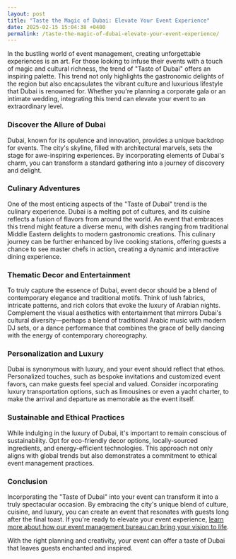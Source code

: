 ```yaml
---
layout: post
title: "Taste the Magic of Dubai: Elevate Your Event Experience"
date: 2025-02-15 15:04:38 +0400
permalink: /taste-the-magic-of-dubai-elevate-your-event-experience/
---
```



In the bustling world of event management, creating unforgettable experiences is an art. For those looking to infuse their events with a touch of magic and cultural richness, the trend of "Taste of Dubai" offers an inspiring palette. This trend not only highlights the gastronomic delights of the region but also encapsulates the vibrant culture and luxurious lifestyle that Dubai is renowned for. Whether you're planning a corporate gala or an intimate wedding, integrating this trend can elevate your event to an extraordinary level.

### Discover the Allure of Dubai

Dubai, known for its opulence and innovation, provides a unique backdrop for events. The city's skyline, filled with architectural marvels, sets the stage for awe-inspiring experiences. By incorporating elements of Dubai's charm, you can transform a standard gathering into a journey of discovery and delight.

### Culinary Adventures

One of the most enticing aspects of the "Taste of Dubai" trend is the culinary experience. Dubai is a melting pot of cultures, and its cuisine reflects a fusion of flavors from around the world. An event that embraces this trend might feature a diverse menu, with dishes ranging from traditional Middle Eastern delights to modern gastronomic creations. This culinary journey can be further enhanced by live cooking stations, offering guests a chance to see master chefs in action, creating a dynamic and interactive dining experience.

### Thematic Decor and Entertainment

To truly capture the essence of Dubai, event decor should be a blend of contemporary elegance and traditional motifs. Think of lush fabrics, intricate patterns, and rich colors that evoke the luxury of Arabian nights. Complement the visual aesthetics with entertainment that mirrors Dubai's cultural diversity—perhaps a blend of traditional Arabic music with modern DJ sets, or a dance performance that combines the grace of belly dancing with the energy of contemporary choreography.

### Personalization and Luxury

Dubai is synonymous with luxury, and your event should reflect that ethos. Personalized touches, such as bespoke invitations and customized event favors, can make guests feel special and valued. Consider incorporating luxury transportation options, such as limousines or even a yacht charter, to make the arrival and departure as memorable as the event itself.

### Sustainable and Ethical Practices

While indulging in the luxury of Dubai, it's important to remain conscious of sustainability. Opt for eco-friendly decor options, locally-sourced ingredients, and energy-efficient technologies. This approach not only aligns with global trends but also demonstrates a commitment to ethical event management practices.

### Conclusion

Incorporating the "Taste of Dubai" into your event can transform it into a truly spectacular occasion. By embracing the city's unique blend of culture, cuisine, and luxury, you can create an event that resonates with guests long after the final toast. If you're ready to elevate your event experience, [learn more about how our event management bureau can bring your vision to life](https://geventm.com/).

With the right planning and creativity, your event can offer a taste of Dubai that leaves guests enchanted and inspired.
